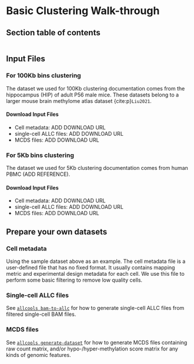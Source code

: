 # Basic Clustering Walk-through

## Section table of contents

```{tableofcontents}
```

## Input Files

### For 100Kb bins clustering
The dataset we used for 100Kb clustering documentation comes from the hippocampus (HIP) of adult P56 male mice. These datasets belong to a larger mouse brain methylome atlas dataset {cite:p}`Liu2021`.

#### Download Input Files
- Cell metadata: ADD DOWNLOAD URL
- single-cell ALLC files: ADD DOWNLOAD URL
- MCDS files: ADD DOWNLOAD URL

### For 5Kb bins clustering
The dataset we used for 5Kb clustering documentation comes from human PBMC (ADD REFERENCE).

#### Download Input Files
- Cell metadata: ADD DOWNLOAD URL
- single-cell ALLC files: ADD DOWNLOAD URL
- MCDS files: ADD DOWNLOAD URL

## Prepare your own datasets
### Cell metadata
Using the sample dataset above as an example. The cell metadata file is a user-defined file that has no fixed format. 
It usually contains mapping metric and experimental design metadata for each cell. 
We use this file to perform some basic filtering to remove low quality cells.

### Single-cell ALLC files
See [`allcools bam-to-allc`](../../command_line/allcools_allc.ipynb) for how to generate single-cell ALLC files 
from filtered single-cell BAM files.

### MCDS files
See [`allcools generate-dataset`](../../command_line/allcools_dataset.ipynb) for how to generate MCDS files containing raw count matrix, and/or hypo-/hyper-methylation score matrix for any kinds of genomic features.

